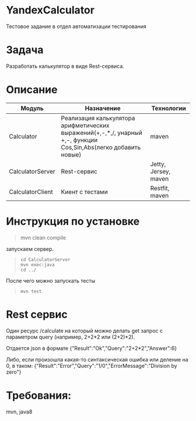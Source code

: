 # YandexCalculator
Тестовое задание в отдел автоматизации тестирования

# Задача 
Разработать калькулятор в виде Rest-сервиса.

# Описание 

Модуль             | Назначение             | Технологии
------------------ | ------------------ | -------------
Calculator        | Реализация калькулятора арифметических выражений(+,-,*,/, унарный +,-, функции Cos,Sin,Abs(легко добавить новые) | maven  
CalculatorServer   | Rest-сервис   | Jetty, Jersey, maven
CalculatorClient   | Киент с тестами |Restfit, maven

# Инструкция по установке
> mvn clean compile

запускаем сервер. 
>     cd CalculatorServer 
>     mvn exec:java
>     cd ../

После чего можно запускать тесты 
>     mvn test

# Rest сервис

Один ресурс /calculate на который можно делать get запрос с параметром query (например, 2+2*2 или (2+2)*2).

Отдается json в формате {"Result":"Ok","Query":"2+2*2","Answer":6}

Либо, если произошла какая-то синтаксическая ошибка или деление на 0, в таком: 
{"Result":"Error","Query":"1/0","ErrorMessage":"Division by zero"}

# Требования: 
mvn, java8


 
